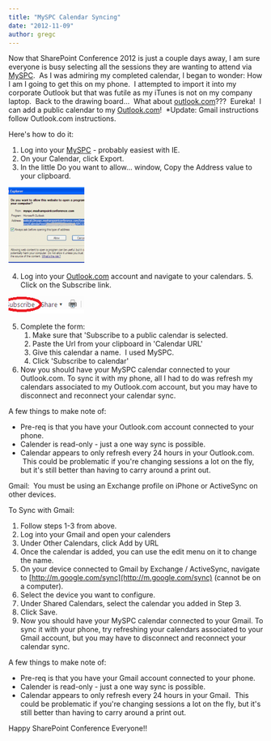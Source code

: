 ```yaml
---
title: "MySPC Calendar Syncing"
date: "2012-11-09"
author: gregc
---
```


Now that SharePoint Conference 2012 is just a couple days away, I am sure everyone is busy selecting all the sessions they are wanting to attend via [MySPC](http://myspc.mssharepointconference.com/).  As I was admiring my completed calendar, I began to wonder: How I am I going to get this on my phone.  I attempted to import it into my corporate Outlook but that was futile as my iTunes is not on my company laptop.  Back to the drawing board...  What about [outlook.com](http://outlook.com)???  Eureka!  I can add a public calendar to my [Outlook.com](http://outlook.com)!  \*Update: Gmail instructions follow Outlook.com instructions.

Here's how to do it:

1. Log into your [MySPC](http://myspc.mssharepointconference.com/) - probably easiest with IE.
2. On your Calendar, click Export.
3. In the little Do you want to allow... window, Copy the Address value to your clipboard.

![Calendar Export Image](images/CalendarExport1-150x150.png)

4. Log into your [Outlook.com](http://outlook.com) account and navigate to your calendars. 5. Click on the Subscribe link.

![Subscribe Link Image](images/Subscribe-150x34.png)

5. Complete the form:
   1. Make sure that 'Subscribe to a public calendar is selected.
   2. Paste the Url from your clipboard in 'Calendar URL'
   3. Give this calendar a name.  I used MySPC.
   4. Click 'Subscribe to calendar'
6. Now you should have your MySPC calendar connected to your Outlook.com. To sync it with my phone, all I had to do was refresh my calendars associated to my Outlook.com account, but you may have to disconnect and reconnect your calendar sync.

A few things to make note of:

- Pre-req is that you have your Outlook.com account connected to your phone.
- Calender is read-only - just a one way sync is possible.
- Calendar appears to only refresh every 24 hours in your Outlook.com.  This could be problematic if you're changing sessions a lot on the fly, but it's still better than having to carry around a print out.

Gmail:  You must be using an Exchange profile on iPhone or ActiveSync on other devices.

To Sync with Gmail:

1. Follow steps 1-3 from above.
2. Log into your Gmail and open your calenders
3. Under Other Calendars, click Add by URL
4. Once the calendar is added, you can use the edit menu on it to change the name.
5. On your device connected to Gmail by Exchange / ActiveSync, navigate to [http://m.google.com/sync](http://m.google.com/sync) (cannot be on a computer).
6. Select the device you want to configure.
7. Under Shared Calendars, select the calendar you added in Step 3.
8. Click Save.
9. Now you should have your MySPC calendar connected to your Gmail. To sync it with your phone, try refreshing your calendars associated to your Gmail account, but you may have to disconnect and reconnect your calendar sync.

A few things to make note of:

- Pre-req is that you have your Gmail account connected to your phone.
- Calender is read-only - just a one way sync is possible.
- Calendar appears to only refresh every 24 hours in your Gmail.  This could be problematic if you're changing sessions a lot on the fly, but it's still better than having to carry around a print out.

Happy SharePoint Conference Everyone!!
